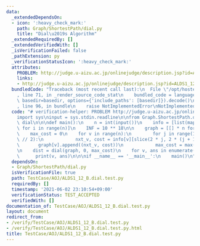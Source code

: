 ```yaml
---
data:
  _extendedDependsOn:
  - icon: ':heavy_check_mark:'
    path: Graph/ShortestPath/dial.py
    title: "Dial\u2019s Algorithm"
  _extendedRequiredBy: []
  _extendedVerifiedWith: []
  _isVerificationFailed: false
  _pathExtension: py
  _verificationStatusIcon: ':heavy_check_mark:'
  attributes:
    PROBLEM: http://judge.u-aizu.ac.jp/onlinejudge/description.jsp?id=ALDS1_12_B
    links:
    - http://judge.u-aizu.ac.jp/onlinejudge/description.jsp?id=ALDS1_12_B
  bundledCode: "Traceback (most recent call last):\n  File \"/opt/hostedtoolcache/Python/3.9.5/x64/lib/python3.9/site-packages/onlinejudge_verify/documentation/build.py\"\
    , line 71, in _render_source_code_stat\n    bundled_code = language.bundle(stat.path,\
    \ basedir=basedir, options={'include_paths': [basedir]}).decode()\n  File \"/opt/hostedtoolcache/Python/3.9.5/x64/lib/python3.9/site-packages/onlinejudge_verify/languages/python.py\"\
    , line 96, in bundle\n    raise NotImplementedError\nNotImplementedError\n"
  code: "# verification-helper: PROBLEM http://judge.u-aizu.ac.jp/onlinejudge/description.jsp?id=ALDS1_12_B\n\
    import sys\ninput = sys.stdin.readline\n\nfrom Graph.ShortestPath.dial import\
    \ dial\n\n\ndef main():\n    n = int(input())\n    info = [list(map(int, input().split()))\
    \ for i in range(n)]\n    INF = 10 ** 18\n\n    graph = [[] * n for i in range(n)]\n\
    \    max_cost = 0\n    for v in range(n):\n        for j in range(1, len(info[v])\
    \ // 2):\n            nxt_v, cost = info[v][slice(2 * j, 2 * (j + 1))]\n     \
    \       graph[v].append((nxt_v, cost))\n            max_cost = max(max_cost, cost)\n\
    \n    dist = dial(graph, 0, max_cost)\n    for v, ans in enumerate(dist):\n  \
    \      print(v, ans)\n\n\nif __name__ == '__main__':\n    main()\n"
  dependsOn:
  - Graph/ShortestPath/dial.py
  isVerificationFile: true
  path: TestCase/AOJ/ALDS1_12_B.dial.test.py
  requiredBy: []
  timestamp: '2021-06-02 23:10:54+09:00'
  verificationStatus: TEST_ACCEPTED
  verifiedWith: []
documentation_of: TestCase/AOJ/ALDS1_12_B.dial.test.py
layout: document
redirect_from:
- /verify/TestCase/AOJ/ALDS1_12_B.dial.test.py
- /verify/TestCase/AOJ/ALDS1_12_B.dial.test.py.html
title: TestCase/AOJ/ALDS1_12_B.dial.test.py
---
```

